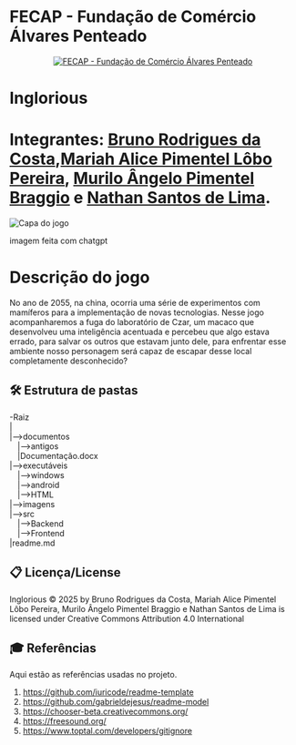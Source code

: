 
# FECAP - Fundação de Comércio Álvares Penteado

<p align="center">
<a href= "https://www.fecap.br/"><img src="https://encrypted-tbn0.gstatic.com/images?q=tbn:ANd9GcRhZPrRa89Kma0ZZogxm0pi-tCn_TLKeHGVxywp-LXAFGR3B1DPouAJYHgKZGV0XTEf4AE&usqp=CAU" alt="FECAP - Fundação de Comércio Álvares Penteado" border="0"></a>
</p>

# Inglorious
# Integrantes: <a href= "https://github.com/rodriguesbrun">Bruno Rodrigues da Costa</a>,<a href="https://github.com/alicelobwp">Mariah Alice Pimentel Lôbo Pereira</a>, <a href="https://github.com/Mura173">Murilo Ângelo Pimentel Braggio</a> e <a href="https://github.com/Nathan-bit711">Nathan Santos de Lima</a>.

![Capa do jogo](https://github.com/user-attachments/assets/f7ff1cb1-547b-4055-a805-a6e846960833) 

<a> imagem feita com chatgpt</a>
# Descrição do jogo
No ano de 2055, na china, ocorria uma série de experimentos com mamíferos para a implementação de novas tecnologias.
Nesse jogo acompanharemos a fuga do laboratório de Czar, um macaco que desenvolveu uma inteligência acentuada e percebeu que algo estava errado, para salvar os outros que estavam junto dele, para enfrentar esse ambiente nosso personagem será capaz de escapar desse local completamente desconhecido?

 


## 🛠 Estrutura de pastas

-Raiz<br>
|<br>
|-->documentos<br>
  &emsp;|-->antigos<br>
  &emsp;|Documentação.docx<br>
|-->executáveis<br>
  &emsp;|-->windows<br>
  &emsp;|-->android<br>
  &emsp;|-->HTML<br>
|-->imagens<br>
|-->src<br>
  &emsp;|-->Backend<br>
  &emsp;|-->Frontend<br>
|readme.md<br>


## 📋 Licença/License
Inglorious © 2025 by Bruno Rodrigues da Costa, Mariah Alice Pimentel Lôbo Pereira, Murilo Ângelo Pimentel Braggio e Nathan Santos de Lima is licensed under Creative Commons Attribution 4.0 International 

## 🎓 Referências

Aqui estão as referências usadas no projeto.

1. <https://github.com/iuricode/readme-template>
2. <https://github.com/gabrieldejesus/readme-model>
3. <https://chooser-beta.creativecommons.org/>
4. <https://freesound.org/>
5. <https://www.toptal.com/developers/gitignore>
